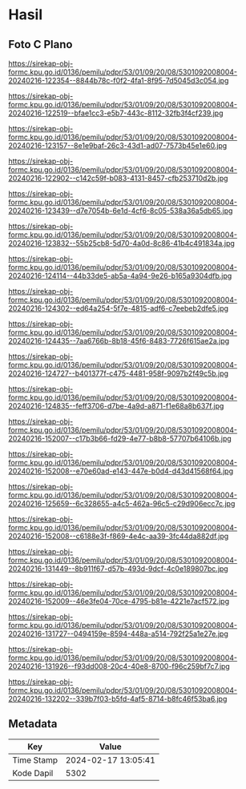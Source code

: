 # Hasil

## Foto C Plano

https://sirekap-obj-formc.kpu.go.id/0136/pemilu/pdpr/53/01/09/20/08/5301092008004-20240216-122354--8844b78c-f0f2-4fa1-8f95-7d5045d3c054.jpg

https://sirekap-obj-formc.kpu.go.id/0136/pemilu/pdpr/53/01/09/20/08/5301092008004-20240216-122519--bfae1cc3-e5b7-443c-8112-32fb3f4cf239.jpg

https://sirekap-obj-formc.kpu.go.id/0136/pemilu/pdpr/53/01/09/20/08/5301092008004-20240216-123157--8e1e9baf-26c3-43d1-ad07-7573b45e1e60.jpg

https://sirekap-obj-formc.kpu.go.id/0136/pemilu/pdpr/53/01/09/20/08/5301092008004-20240216-122902--c142c59f-b083-4131-8457-cfb253710d2b.jpg

https://sirekap-obj-formc.kpu.go.id/0136/pemilu/pdpr/53/01/09/20/08/5301092008004-20240216-123439--d7e7054b-6e1d-4cf6-8c05-538a36a5db65.jpg

https://sirekap-obj-formc.kpu.go.id/0136/pemilu/pdpr/53/01/09/20/08/5301092008004-20240216-123832--55b25cb8-5d70-4a0d-8c86-41b4c491834a.jpg

https://sirekap-obj-formc.kpu.go.id/0136/pemilu/pdpr/53/01/09/20/08/5301092008004-20240216-124114--44b33de5-ab5a-4a94-9e26-b165a9304dfb.jpg

https://sirekap-obj-formc.kpu.go.id/0136/pemilu/pdpr/53/01/09/20/08/5301092008004-20240216-124302--ed64a254-5f7e-4815-adf6-c7eebeb2dfe5.jpg

https://sirekap-obj-formc.kpu.go.id/0136/pemilu/pdpr/53/01/09/20/08/5301092008004-20240216-124435--7aa6766b-8b18-45f6-8483-7726f615ae2a.jpg

https://sirekap-obj-formc.kpu.go.id/0136/pemilu/pdpr/53/01/09/20/08/5301092008004-20240216-124727--b401377f-c475-4481-958f-9097b2f49c5b.jpg

https://sirekap-obj-formc.kpu.go.id/0136/pemilu/pdpr/53/01/09/20/08/5301092008004-20240216-124835--feff3706-d7be-4a9d-a871-f1e68a8b637f.jpg

https://sirekap-obj-formc.kpu.go.id/0136/pemilu/pdpr/53/01/09/20/08/5301092008004-20240216-152007--c17b3b66-fd29-4e77-b8b8-57707b64106b.jpg

https://sirekap-obj-formc.kpu.go.id/0136/pemilu/pdpr/53/01/09/20/08/5301092008004-20240216-152008--e70e60ad-e143-447e-b0d4-d43d41568f64.jpg

https://sirekap-obj-formc.kpu.go.id/0136/pemilu/pdpr/53/01/09/20/08/5301092008004-20240216-125659--6c328655-a4c5-462a-96c5-c29d906ecc7c.jpg

https://sirekap-obj-formc.kpu.go.id/0136/pemilu/pdpr/53/01/09/20/08/5301092008004-20240216-152008--c6188e3f-f869-4e4c-aa39-3fc44da882df.jpg

https://sirekap-obj-formc.kpu.go.id/0136/pemilu/pdpr/53/01/09/20/08/5301092008004-20240216-131449--8b911f67-d57b-493d-9dcf-4c0e189807bc.jpg

https://sirekap-obj-formc.kpu.go.id/0136/pemilu/pdpr/53/01/09/20/08/5301092008004-20240216-152009--46e3fe04-70ce-4795-b81e-4221e7acf572.jpg

https://sirekap-obj-formc.kpu.go.id/0136/pemilu/pdpr/53/01/09/20/08/5301092008004-20240216-131727--0494159e-8594-448a-a514-792f25a1e27e.jpg

https://sirekap-obj-formc.kpu.go.id/0136/pemilu/pdpr/53/01/09/20/08/5301092008004-20240216-131926--f93dd008-20c4-40e8-8700-f96c259bf7c7.jpg

https://sirekap-obj-formc.kpu.go.id/0136/pemilu/pdpr/53/01/09/20/08/5301092008004-20240216-132202--339b7f03-b5fd-4af5-8714-b8fc46f53ba6.jpg


## Metadata

| Key        | Value               |
| ---------- | ------------------- |
| Time Stamp | 2024-02-17 13:05:41 |
| Kode Dapil | 5302                |



